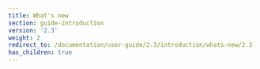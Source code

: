 ```yaml
---
title: What's new
section: guide-introduction
version: '2.3'
weight: 2
redirect_to: /documentation/user-guide/2.3/introduction/whats-new/2.3
has_children: true
---
```


